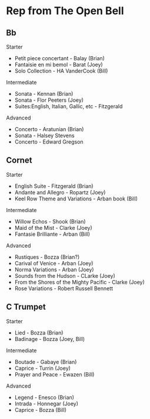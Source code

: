 # Rep from The Open Bell

## Bb

Starter

* Petit piece concertant - Balay (Brian)
* Fantaisie en mi bemol - Barat (Joey)
* Solo Collection - HA VanderCook (Bill)

Intermediate

* Sonata - Kennan (Brian)
* Sonata - Flor Peeters (Joey)
* Suites:English, Italian, Gallic, etc - Fitzgerald

Advanced

* Concerto - Aratunian (Brian)
* Sonata - Halsey Stevens
* Concerto - Edward Gregson

## Cornet

Starter

* English Suite - Fitzgerald (Brian)
* Andante and Allegro - Ropartz (Joey)
* Keel Row Theme and Variations - Arban book (Bill)

Intermediate

* Willow Echos - Shook (Brian)
* Maid of the Mist - Clarke (Joey)
* Fantasie Brilliante - Arban (Bill)

Advanced

* Rustiques - Bozza (Brian?) 
* Carival of Venice - Arban (Joey)
* Norma Variations - Arban (Joey)
* Sounds from the Hudson - CLarke (Joey)
* From the Shores of the Mighty Pacific - Clarke (Joey)
* Rose Variations - Robert Russell Bennett

## C Trumpet

Starter

* Lied - Bozza (Brian)
* Badinage - Bozza (Joey, Bill)

Intermediate

* Boutade - Gabaye (Brian)
* Caprice - Turrin (Joey)
* Prayer and Peace - Ewazen (Bill)

Advanced

* Legend - Enesco (Brian)
* Intrada - Honnegar (Joey)
* Caprice - Bozza (Bill)